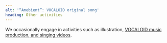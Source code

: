 ```yaml
---
alt: '“Amebient”: VOCALOID original song'
heading: Other activities
---
```


<!-- markdownlint-disable MD041 -->

We occasionally engage in activities such as illustration,
[VOCALOID music production, and singing videos](https://youtube.com/playlist?list=PLSIkKh7ywTyhLedFMDxA3IUz2_X0qdNDf&si=P0SF0PLVkxFKre49).
